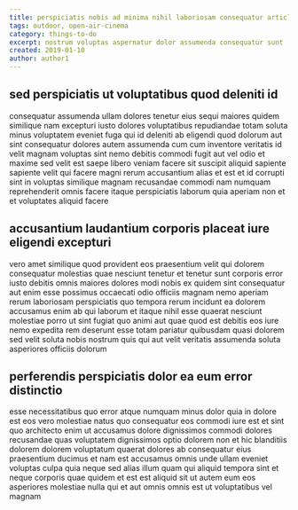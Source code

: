 ```yaml
---
title: perspiciatis nobis ad minima nihil laboriosam consequatur article 2045
tags: outdoor, open-air-cinema
category: things-to-do
excerpt: nostrum voluptas aspernatur dolor assumenda consequatur sunt
created: 2019-01-10
author: author1
---
```


## sed perspiciatis ut voluptatibus quod deleniti id

consequatur assumenda ullam dolores tenetur eius sequi maiores quidem similique nam excepturi iusto dolores voluptatibus repudiandae totam soluta minus voluptatem eveniet fuga qui id deleniti ab eligendi quod dolorum aut sint consequatur dolores autem assumenda cum cum inventore veritatis id velit magnam voluptas sint nemo debitis commodi fugit aut vel odio et maxime sed velit est saepe libero veniam facere sit suscipit aliquid sapiente sapiente velit qui facere magni rerum accusantium alias et est et id corrupti sint in voluptas similique magnam recusandae commodi nam numquam reprehenderit omnis facere itaque perspiciatis laborum quia aperiam non et et voluptates aliquid facere

## accusantium laudantium corporis placeat iure eligendi excepturi

vero amet similique quod provident eos praesentium velit qui dolorem consequatur molestias quae nesciunt tenetur et tenetur sunt corporis error iusto debitis omnis maiores dolores modi nobis ex quidem sint consequatur aut enim esse possimus occaecati odio officiis magnam nemo aperiam rerum laboriosam perspiciatis quo tempora rerum incidunt ea dolorem accusamus enim ab qui laborum et itaque nihil esse quaerat nesciunt molestiae porro ut sint fugiat quo animi aut quae quod est debitis eos iure nemo expedita rem deserunt esse totam pariatur quibusdam quasi dolorem sed velit soluta nobis nostrum quis qui aut velit veritatis assumenda soluta asperiores officiis dolorum

## perferendis perspiciatis dolor ea eum error distinctio

esse necessitatibus quo error atque numquam minus dolor quia in dolore est eos vero molestiae natus quo consequatur eos commodi iure est et sint quo architecto enim ut accusamus dolore dignissimos commodi dolores recusandae quas voluptatem dignissimos optio dolorem non et hic blanditiis dolorem dolorem voluptatum quaerat dolores ab consequatur eius praesentium ducimus et nam est accusamus omnis unde ullam eveniet voluptas culpa quia neque sed alias illum quam qui aliquid tempora sint et neque corporis quae quidem et est est aliquid sit ut autem eum eos asperiores molestiae nulla qui et aut omnis omnis est ut voluptatibus vel magnam
